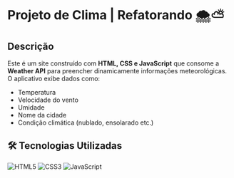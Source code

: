 # Projeto de Clima | Refatorando 🌨⛅

## Descrição
Este é um site construído com **HTML, CSS e JavaScript** que consome a **Weather API** para preencher dinamicamente informações meteorológicas. O aplicativo exibe dados como:

- Temperatura
- Velocidade do vento
- Umidade
- Nome da cidade
- Condição climática (nublado, ensolarado etc.)

## 🛠️ Tecnologias Utilizadas
![HTML5](https://img.shields.io/badge/HTML5-%23E34F26.svg?style=flat&logo=html5&logoColor=white)
![CSS3](https://img.shields.io/badge/CSS3-%231572B6.svg?style=flat&logo=css3&logoColor=white)
![JavaScript](https://img.shields.io/badge/JavaScript-%23F7DF1E.svg?style=flat&logo=javascript&logoColor=black)
